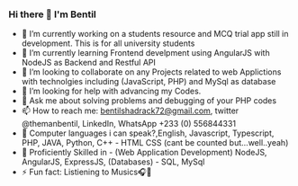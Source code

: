 ### Hi there 👋 I'm Bentil

- 🔭 I’m currently working on a students resource and MCQ trial app still in development. This is for all university students
- 🌱 I’m currently learning Frontend develpment using AngularJS with NodeJS as Backend and Restful API
- 👯 I’m looking to collaborate on any Projects related to web Applictions with technolgies including (JavaScript, PHP) and MySql as database
- 🤔 I’m looking for help with advancing my Codes.
- 💬 Ask me about solving problems and debugging of your PHP codes
- 📫 How to reach me: bentilshadrack72@gmail.com, twitter @themanbentil, LinkedIn, WhatsApp +233 (0) 556844331
- 🦾 Computer languages i can speak?,English, Javascript, Typescript, PHP, JAVA, Python, C++ - HTML CSS (cant be counted but...well..yeah)
- 🌌 Proficiently Skilled in - (Web Application Development) NodeJS, AngularJS, ExpressJS, (Databases) - SQL, MySql
- ⚡ Fun fact: Listiening to Musics🎧🎵

